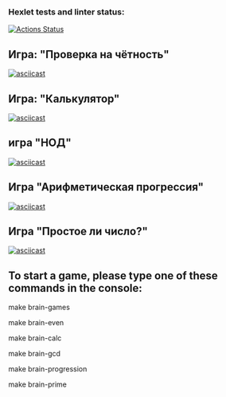 ### Hexlet tests and linter status:

[![Actions Status](https://github.com/svyatik44/php-project-lvl1/workflows/hexlet-check/badge.svg)](https://github.com/svyatik44/php-project-lvl1/actions)

## Игра: "Проверка на чётность"
[![asciicast](https://asciinema.org/a/EIkZ32g2u83XVLsVi16OxmNDc.svg)](https://asciinema.org/a/EIkZ32g2u83XVLsVi16OxmNDc)

## Игра: "Калькулятор"
[![asciicast](https://asciinema.org/a/Ta11EiVBp7f7PIjwx7CnFaDSI.svg)](https://asciinema.org/a/Ta11EiVBp7f7PIjwx7CnFaDSI)

## игра "НОД"
[![asciicast](https://asciinema.org/a/kvinoK19e4LVsNoZB0d1R5Ti7.svg)](https://asciinema.org/a/kvinoK19e4LVsNoZB0d1R5Ti7)

## Игра "Арифметическая прогрессия"
[![asciicast](https://asciinema.org/a/X1Dasul21hYzRK2CaaMjrF98r.svg)](https://asciinema.org/a/X1Dasul21hYzRK2CaaMjrF98r)

## Игра "Простое ли число?"
[![asciicast](https://asciinema.org/a/J7W1v785emPrUN7fUnTPFGIbq.svg)](https://asciinema.org/a/J7W1v785emPrUN7fUnTPFGIbq)

## To start a game, please type one of these commands in the console:

make brain-games

make brain-even

make brain-calc

make brain-gcd

make brain-progression

make brain-prime